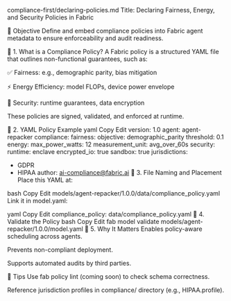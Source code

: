compliance-first/declaring-policies.md
Title: Declaring Fairness, Energy, and Security Policies in Fabric

🎯 Objective
Define and embed compliance policies into Fabric agent metadata to ensure enforceability and audit readiness.

📄 1. What is a Compliance Policy?
A Fabric policy is a structured YAML file that outlines non-functional guarantees, such as:

✅ Fairness: e.g., demographic parity, bias mitigation

⚡ Energy Efficiency: model FLOPs, device power envelope

🔐 Security: runtime guarantees, data encryption

These policies are signed, validated, and enforced at runtime.

📘 2. YAML Policy Example
yaml
Copy
Edit
version: 1.0
agent: agent-repacker
compliance:
  fairness:
    objective: demographic_parity
    threshold: 0.1
  energy:
    max_power_watts: 12
    measurement_unit: avg_over_60s
  security:
    runtime: enclave
    encrypted_io: true
    sandbox: true
jurisdictions:
  - GDPR
  - HIPAA
author: ai-compliance@fabric.ai
📌 3. File Naming and Placement
Place this YAML at:

bash
Copy
Edit
models/agent-repacker/1.0.0/data/compliance_policy.yaml
Link it in model.yaml:

yaml
Copy
Edit
compliance_policy: data/compliance_policy.yaml
🔧 4. Validate the Policy
bash
Copy
Edit
fab model validate models/agent-repacker/1.0.0/model.yaml
🔐 5. Why It Matters
Enables policy-aware scheduling across agents.

Prevents non-compliant deployment.

Supports automated audits by third parties.

🧠 Tips
Use fab policy lint (coming soon) to check schema correctness.

Reference jurisdiction profiles in compliance/ directory (e.g., HIPAA.profile).
